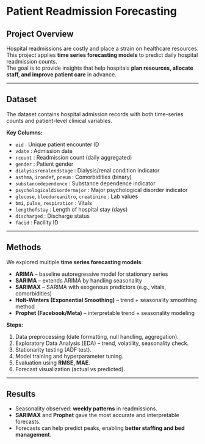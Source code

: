 #  Patient Readmission Forecasting

##  Project Overview
Hospital readmissions are costly and place a strain on healthcare resources. This project applies **time series forecasting models** to predict daily hospital readmission counts.  
The goal is to provide insights that help hospitals **plan resources, allocate staff, and improve patient care** in advance.  

---

##  Dataset
The dataset contains hospital admission records with both time-series counts and patient-level clinical variables.

**Key Columns:**
- `eid` : Unique patient encounter ID  
- `vdate` : Admission date  
- `rcount` : Readmission count (daily aggregated)  
- `gender` : Patient gender  
- `dialysisrenalendstage` : Dialysis/renal condition indicator  
- `asthma`, `irondef`, `pneum` : Comorbidities (binary)  
- `substancedependence` : Substance dependence indicator  
- `psychologicaldisordermajor` : Major psychological disorder indicator  
- `glucose`, `bloodureanitro`, `creatinine` : Lab values  
- `bmi`, `pulse`, `respiration` : Vitals  
- `lengthofstay` : Length of hospital stay (days)  
- `discharged` : Discharge status  
- `facid` : Facility ID  

---

##  Methods
We explored multiple **time series forecasting models**:
- **ARIMA** – baseline autoregressive model for stationary series  
- **SARIMA** – extends ARIMA by handling seasonality  
- **SARIMAX** – SARIMA with exogenous predictors (e.g., vitals, comorbidities)  
- **Holt-Winters (Exponential Smoothing)** – trend + seasonality smoothing method  
- **Prophet (Facebook/Meta)** – interpretable trend + seasonality modeling  

**Steps:**
1. Data preprocessing (date formatting, null handling, aggregation).  
2. Exploratory Data Analysis (EDA) – trend, volatility, seasonality check.  
3. Stationarity testing (ADF test).  
4. Model training and hyperparameter tuning.  
5. Evaluation using **RMSE, MAE**.  
6. Forecast visualization (actual vs predicted).  

---

##  Results
- Seasonality observed: **weekly patterns** in readmissions.  
- **SARIMAX** and **Prophet** gave the most accurate and interpretable forecasts.  
- Forecasts can help predict peaks, enabling **better staffing and bed management**.  


